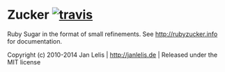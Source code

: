 # Zucker [![travis](https://travis-ci.org/janlelis/zucker.png?branch=master)](https://travis-ci.org/janlelis/zucker)

Ruby Sugar in the format of small refinements. See http://rubyzucker.info for documentation.

Copyright (c) 2010-2014 Jan Lelis | http://janlelis.de | Released under the MIT license
